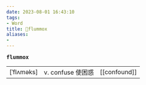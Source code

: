 ```yaml
---
date: 2023-08-01 16:43:10
tags: 
- Word
title: 📖flummox
aliases: 
- 
---
```


<pre><strong>flummox</strong></pre>
|   |   |   |
|---|---|---|
|[ˈflʌməks]|v. confuse 使困惑|[[confound]]|